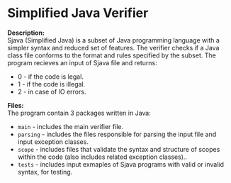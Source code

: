 # Simplified Java Verifier
**Description:**<br />
Sjava (Simplified Java) is a subset of Java programming language with a simpler syntax and reduced set of features. The verifier checks if a Java class file conforms to the format and rules specified by the subset. 
The program recieves an input of Sjava file and returns:<br />
- 0 - if the code is legal.
- 1 - if the code is illegal.
- 2 - in case of IO errors.  

**Files:**<br />
The program contain 3 packages written in Java:<br />
- `main` - includes the main verifier file.<br />
- `parsing` - includes the files responsible for parsing the input file and input exception classes.<br />
- `scope` - includes files that validate the syntax and structure of scopes within the code (also includes related exception classes)..<br />
- `tests` - includes input exmaples of Sjava programs with valid or invalid syntax, for testing.<br />
